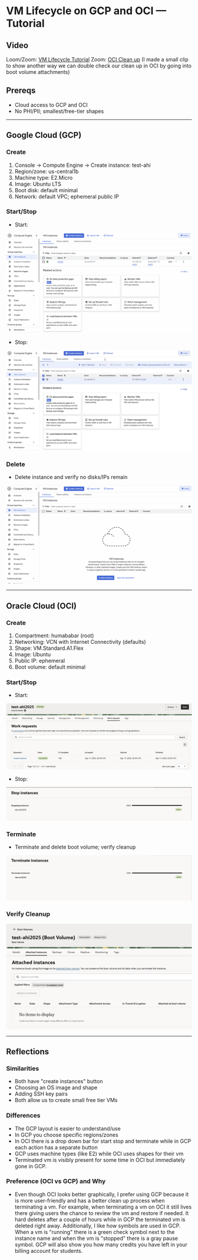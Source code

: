 # VM Lifecycle on GCP and OCI — Tutorial

## Video
Loom/Zoom: [VM Lifecycle Tutorial](https://drive.google.com/file/d/1m4hDOGO8tKH3R-98T-m6qQ832lKdJW5k/view?usp=sharing) 
Zoom: [OCI Clean up](https://drive.google.com/file/d/18b4k8t5noMsza9N9SFDHPnhy7Zvi6GpP/view?usp=sharing)
(I made a small clip to show another way we can double check our clean up in OCI by going into boot volume attachments)
## Prereqs
- Cloud access to GCP and OCI
- No PHI/PII; smallest/free-tier shapes

---

## Google Cloud (GCP)
### Create
1. Console → Compute Engine → Create instance: test-ahi
2. Region/zone: us-central1b
3. Machine type: E2.Micro
4. Image: Ubuntu LTS
5. Boot disk: default minimal
6. Network: default VPC; ephemeral public IP


### Start/Stop
- Start:

![GCP create](assignment_1/gcp/gcpcreate.png)

- Stop:

![GCP stopped](assignment_1/gcp/gcpstop.png)

### Delete
- Delete instance and verify no disks/IPs remain

![GCP cleaned](assignment_1/gcp/gcpclean.png)

---

## Oracle Cloud (OCI)
### Create
1. Compartment: humababar (root)
2. Networking: VCN with Internet Connectivity (defaults)
3. Shape: VM.Standard.A1.Flex
4. Image: Ubuntu
5. Public IP: ephemeral
6. Boot volume: default minimal

### Start/Stop
- Start: <state shows RUNNING>

![OCI create](assignment_1/oci/ocicreate.png)

- Stop: 

![OCI stop](assignment_1/oci/ocistop.png)

### Terminate
- Terminate and delete boot volume; verify cleanup

![OCI terminated](assignment_1/oci/ociterminate.png)

### Verify Cleanup
![OCI cleaned](assignment_1/oci/oci_clean.png)

---

## Reflections
### Similarities
- Both have "create instances" button 
- Choosing an OS image and shape
- Adding SSH key pairs
- Both allow us to create small free tier VMs

### Differences
- The GCP layout is easier to understand/use
- In GCP you choose specific regions/zones
- In OCI there is a drop down bar for start stop and terminate while in GCP each action has a separate button 
- GCP uses machine types (like E2) while OCI uses shapes for their vm
- Terminated vm is visibly present for some time in OCI but immediately gone in GCP.

### Preference (OCI vs GCP) and Why
- Even though OCI looks better graphically, I prefer using GCP because it is more user-friendly and has a better clean up process when terminating a vm. For example, when terminating a vm on OCI it still lives there giving users the chance to review the vm and restore if needed. It hard deletes after a couple of hours while in GCP the terminated vm is deleted right away. Additionally, I like how symbols are used in GCP. When a vm is "running" there is a green check symbol next to the instance name and when the vm is "stopped" there is a gray pause symbol. GCP will also show you how many credits you have left in your billing account for students. 
